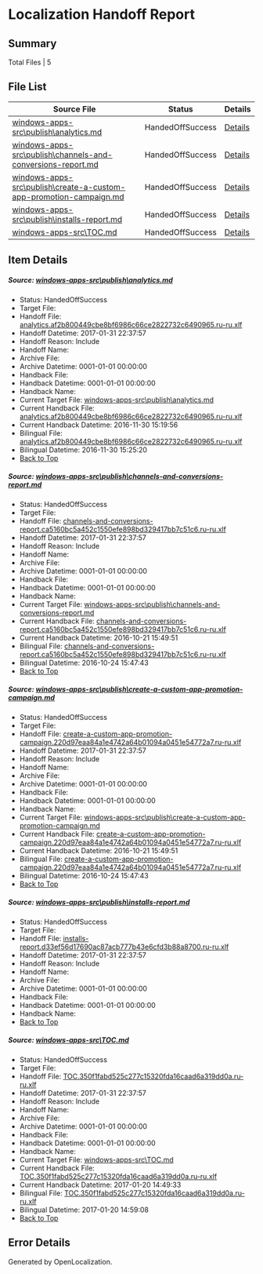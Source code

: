 # <a name='report-top'></a> Localization Handoff Report

## Summary
 Total Files | 5

## File List
 Source File | Status | Details 
 ----------- | ------ | ------- 
 [windows-apps-src\publish\analytics.md](https://cpubwin.visualstudio.com/windows-uwp/_git/windows-uwp/commit/f3302b35e266a02dd272d51ac3185110a285e20d?path=windows-apps-src%2Fpublish%2Fanalytics.md&_a=contents) | HandedOffSuccess | [Details](#dbfda4e6ddefba35e1d7fee595aab5b07bc7d5264789)
 [windows-apps-src\publish\channels-and-conversions-report.md](https://cpubwin.visualstudio.com/windows-uwp/_git/windows-uwp/commit/eabcba782587a44c58bd7ed90346ce982274eb5a?path=windows-apps-src%2Fpublish%2Fchannels-and-conversions-report.md&_a=contents) | HandedOffSuccess | [Details](#e693baaac9daa923fb43ef87fc82eeaedec4c0944801)
 [windows-apps-src\publish\create-a-custom-app-promotion-campaign.md](https://cpubwin.visualstudio.com/windows-uwp/_git/windows-uwp/commit/325f92a290ee94b7ca28a4d72051c4fdd177f484?path=windows-apps-src%2Fpublish%2Fcreate-a-custom-app-promotion-campaign.md&_a=contents) | HandedOffSuccess | [Details](#5554e778168834cb1bd5016d9d759d432477404a4803)
 [windows-apps-src\publish\installs-report.md](https://cpubwin.visualstudio.com/windows-uwp/_git/windows-uwp/commit/707fb1a52f1ea4296bb57d513ed3c38ac270717b?path=windows-apps-src%2Fpublish%2Finstalls-report.md&_a=contents) | HandedOffSuccess | [Details](#1fac83e3cf6b3f10c2a6ff629de56b62d13916254841)
 [windows-apps-src\TOC.md](https://cpubwin.visualstudio.com/windows-uwp/_git/windows-uwp/commit/f3302b35e266a02dd272d51ac3185110a285e20d?path=windows-apps-src%2FTOC.md&_a=contents) | HandedOffSuccess | [Details](#4c540f1cbe386e78c8e414cfb6a79926f61181b37807)

## Item Details
##### <a name='dbfda4e6ddefba35e1d7fee595aab5b07bc7d5264789'></a> Source: [windows-apps-src\publish\analytics.md](https://cpubwin.visualstudio.com/windows-uwp/_git/windows-uwp/commit/f3302b35e266a02dd272d51ac3185110a285e20d?path=windows-apps-src%2Fpublish%2Fanalytics.md&_a=contents)
* Status: HandedOffSuccess
* Target File: 
* Handoff File: [analytics.af2b800449cbe8bf6986c66ce2822732c6490965.ru-ru.xlf](https://cpubwin.visualstudio.com/windows-uwp/_git/WDCLib.handoff/commit/9b5af4fb6f25b0e1937e42dba490c4ed5b44409a?path=ol-handoff%2Fcpubwin%2Fwindows-uwp.ru-ru%2Fmaster%2Fanalytics.af2b800449cbe8bf6986c66ce2822732c6490965.ru-ru.xlf&_a=contents)
* Handoff Datetime: 2017-01-31 22:37:57
* Handoff Reason: Include
* Handoff Name: 
* Archive File: 
* Archive Datetime: 0001-01-01 00:00:00
* Handback File: 
* Handback Datetime: 0001-01-01 00:00:00
* Handback Name: 
* Current Target File: [windows-apps-src\publish\analytics.md](https://cpubwin.visualstudio.com/windows-uwp/_git/windows-uwp.ru-ru/commit/2f1ac4a1c1d944102739e9b403fc5aad0446f631?path=windows-apps-src%2Fpublish%2Fanalytics.md&_a=contents)
* Current Handback File: [analytics.af2b800449cbe8bf6986c66ce2822732c6490965.ru-ru.xlf](https://cpubwin.visualstudio.com/windows-uwp/_git/WDCLib.handback/commit/4f4d3f9c88983440830197093d5122e9353c13d4?path=ol-handback%2Fcpubwin%2Fwindows-uwp.ru-ru%2Fmaster%2Fanalytics.af2b800449cbe8bf6986c66ce2822732c6490965.ru-ru.xlf&_a=contents)
* Current Handback Datetime: 2016-11-30 15:19:56
* Bilingual File: [analytics.af2b800449cbe8bf6986c66ce2822732c6490965.ru-ru.xlf](https://cpubwin.visualstudio.com/windows-uwp/_git/WDCLib.handback/commit/4f4d3f9c88983440830197093d5122e9353c13d4?path=ol-handback%2Fcpubwin%2Fwindows-uwp.ru-ru%2Fmaster%2Fanalytics.af2b800449cbe8bf6986c66ce2822732c6490965.ru-ru.xlf&_a=contents)
* Bilingual Datetime: 2016-11-30 15:25:20
* [Back to Top](#report-top)

##### <a name='e693baaac9daa923fb43ef87fc82eeaedec4c0944801'></a> Source: [windows-apps-src\publish\channels-and-conversions-report.md](https://cpubwin.visualstudio.com/windows-uwp/_git/windows-uwp/commit/eabcba782587a44c58bd7ed90346ce982274eb5a?path=windows-apps-src%2Fpublish%2Fchannels-and-conversions-report.md&_a=contents)
* Status: HandedOffSuccess
* Target File: 
* Handoff File: [channels-and-conversions-report.ca5160bc5a452c1550efe898bd329417bb7c51c6.ru-ru.xlf](https://cpubwin.visualstudio.com/windows-uwp/_git/WDCLib.handoff/commit/9b5af4fb6f25b0e1937e42dba490c4ed5b44409a?path=ol-handoff%2Fcpubwin%2Fwindows-uwp.ru-ru%2Fmaster%2Fchannels-and-conversions-report.ca5160bc5a452c1550efe898bd329417bb7c51c6.ru-ru.xlf&_a=contents)
* Handoff Datetime: 2017-01-31 22:37:57
* Handoff Reason: Include
* Handoff Name: 
* Archive File: 
* Archive Datetime: 0001-01-01 00:00:00
* Handback File: 
* Handback Datetime: 0001-01-01 00:00:00
* Handback Name: 
* Current Target File: [windows-apps-src\publish\channels-and-conversions-report.md](https://cpubwin.visualstudio.com/windows-uwp/_git/windows-uwp.ru-ru/commit/770b99fbf4006c1e626cc36481e67099273a0469?path=windows-apps-src%2Fpublish%2Fchannels-and-conversions-report.md&_a=contents)
* Current Handback File: [channels-and-conversions-report.ca5160bc5a452c1550efe898bd329417bb7c51c6.ru-ru.xlf](https://cpubwin.visualstudio.com/windows-uwp/_git/WDCLib.handback/commit/7ab4bc81cd0244f26fc04ae860edc91a369fe117?path=ol-handback%2FMicrosoft%2Fwindows-apps.ru-ru%2Fmaster%2Fchannels-and-conversions-report.ca5160bc5a452c1550efe898bd329417bb7c51c6.ru-ru.xlf&_a=contents)
* Current Handback Datetime: 2016-10-21 15:49:51
* Bilingual File: [channels-and-conversions-report.ca5160bc5a452c1550efe898bd329417bb7c51c6.ru-ru.xlf](https://cpubwin.visualstudio.com/windows-uwp/_git/WDCLib.handback/commit/7ab4bc81cd0244f26fc04ae860edc91a369fe117?path=ol-handback%2FMicrosoft%2Fwindows-apps.ru-ru%2Fmaster%2Fchannels-and-conversions-report.ca5160bc5a452c1550efe898bd329417bb7c51c6.ru-ru.xlf&_a=contents)
* Bilingual Datetime: 2016-10-24 15:47:43
* [Back to Top](#report-top)

##### <a name='5554e778168834cb1bd5016d9d759d432477404a4803'></a> Source: [windows-apps-src\publish\create-a-custom-app-promotion-campaign.md](https://cpubwin.visualstudio.com/windows-uwp/_git/windows-uwp/commit/325f92a290ee94b7ca28a4d72051c4fdd177f484?path=windows-apps-src%2Fpublish%2Fcreate-a-custom-app-promotion-campaign.md&_a=contents)
* Status: HandedOffSuccess
* Target File: 
* Handoff File: [create-a-custom-app-promotion-campaign.220d97eaa84a1e4742a64b01094a0451e54772a7.ru-ru.xlf](https://cpubwin.visualstudio.com/windows-uwp/_git/WDCLib.handoff/commit/9b5af4fb6f25b0e1937e42dba490c4ed5b44409a?path=ol-handoff%2Fcpubwin%2Fwindows-uwp.ru-ru%2Fmaster%2Fcreate-a-custom-app-promotion-campaign.220d97eaa84a1e4742a64b01094a0451e54772a7.ru-ru.xlf&_a=contents)
* Handoff Datetime: 2017-01-31 22:37:57
* Handoff Reason: Include
* Handoff Name: 
* Archive File: 
* Archive Datetime: 0001-01-01 00:00:00
* Handback File: 
* Handback Datetime: 0001-01-01 00:00:00
* Handback Name: 
* Current Target File: [windows-apps-src\publish\create-a-custom-app-promotion-campaign.md](https://cpubwin.visualstudio.com/windows-uwp/_git/windows-uwp.ru-ru/commit/770b99fbf4006c1e626cc36481e67099273a0469?path=windows-apps-src%2Fpublish%2Fcreate-a-custom-app-promotion-campaign.md&_a=contents)
* Current Handback File: [create-a-custom-app-promotion-campaign.220d97eaa84a1e4742a64b01094a0451e54772a7.ru-ru.xlf](https://cpubwin.visualstudio.com/windows-uwp/_git/WDCLib.handback/commit/7ab4bc81cd0244f26fc04ae860edc91a369fe117?path=ol-handback%2FMicrosoft%2Fwindows-apps.ru-ru%2Fmaster%2Fcreate-a-custom-app-promotion-campaign.220d97eaa84a1e4742a64b01094a0451e54772a7.ru-ru.xlf&_a=contents)
* Current Handback Datetime: 2016-10-21 15:49:51
* Bilingual File: [create-a-custom-app-promotion-campaign.220d97eaa84a1e4742a64b01094a0451e54772a7.ru-ru.xlf](https://cpubwin.visualstudio.com/windows-uwp/_git/WDCLib.handback/commit/7ab4bc81cd0244f26fc04ae860edc91a369fe117?path=ol-handback%2FMicrosoft%2Fwindows-apps.ru-ru%2Fmaster%2Fcreate-a-custom-app-promotion-campaign.220d97eaa84a1e4742a64b01094a0451e54772a7.ru-ru.xlf&_a=contents)
* Bilingual Datetime: 2016-10-24 15:47:43
* [Back to Top](#report-top)

##### <a name='1fac83e3cf6b3f10c2a6ff629de56b62d13916254841'></a> Source: [windows-apps-src\publish\installs-report.md](https://cpubwin.visualstudio.com/windows-uwp/_git/windows-uwp/commit/707fb1a52f1ea4296bb57d513ed3c38ac270717b?path=windows-apps-src%2Fpublish%2Finstalls-report.md&_a=contents)
* Status: HandedOffSuccess
* Target File: 
* Handoff File: [installs-report.d33ef56d17690ac87acb777b43e6cfd3b88a8700.ru-ru.xlf](https://cpubwin.visualstudio.com/windows-uwp/_git/WDCLib.handoff/commit/9b5af4fb6f25b0e1937e42dba490c4ed5b44409a?path=ol-handoff%2Fcpubwin%2Fwindows-uwp.ru-ru%2Fmaster%2Finstalls-report.d33ef56d17690ac87acb777b43e6cfd3b88a8700.ru-ru.xlf&_a=contents)
* Handoff Datetime: 2017-01-31 22:37:57
* Handoff Reason: Include
* Handoff Name: 
* Archive File: 
* Archive Datetime: 0001-01-01 00:00:00
* Handback File: 
* Handback Datetime: 0001-01-01 00:00:00
* Handback Name: 
* [Back to Top](#report-top)

##### <a name='4c540f1cbe386e78c8e414cfb6a79926f61181b37807'></a> Source: [windows-apps-src\TOC.md](https://cpubwin.visualstudio.com/windows-uwp/_git/windows-uwp/commit/f3302b35e266a02dd272d51ac3185110a285e20d?path=windows-apps-src%2FTOC.md&_a=contents)
* Status: HandedOffSuccess
* Target File: 
* Handoff File: [TOC.350f1fabd525c277c15320fda16caad6a319dd0a.ru-ru.xlf](https://cpubwin.visualstudio.com/windows-uwp/_git/WDCLib.handoff/commit/9b5af4fb6f25b0e1937e42dba490c4ed5b44409a?path=ol-handoff%2Fcpubwin%2Fwindows-uwp.ru-ru%2Fmaster%2FTOC.350f1fabd525c277c15320fda16caad6a319dd0a.ru-ru.xlf&_a=contents)
* Handoff Datetime: 2017-01-31 22:37:57
* Handoff Reason: Include
* Handoff Name: 
* Archive File: 
* Archive Datetime: 0001-01-01 00:00:00
* Handback File: 
* Handback Datetime: 0001-01-01 00:00:00
* Handback Name: 
* Current Target File: [windows-apps-src\TOC.md](https://cpubwin.visualstudio.com/windows-uwp/_git/windows-uwp.ru-ru/commit/7cad008d0d1f6837f90e89ba099bdc4bec626a5f?path=windows-apps-src%2FTOC.md&_a=contents)
* Current Handback File: [TOC.350f1fabd525c277c15320fda16caad6a319dd0a.ru-ru.xlf](https://cpubwin.visualstudio.com/windows-uwp/_git/WDCLib.handback/commit/9c754f24cd1c17b245df73d43e1742b4088fb6ce?path=ol-handback%2Fcpubwin%2Fwindows-uwp.ru-ru%2Fmaster%2FTOC.350f1fabd525c277c15320fda16caad6a319dd0a.ru-ru.xlf&_a=contents)
* Current Handback Datetime: 2017-01-20 14:49:33
* Bilingual File: [TOC.350f1fabd525c277c15320fda16caad6a319dd0a.ru-ru.xlf](https://cpubwin.visualstudio.com/windows-uwp/_git/WDCLib.handback/commit/9c754f24cd1c17b245df73d43e1742b4088fb6ce?path=ol-handback%2Fcpubwin%2Fwindows-uwp.ru-ru%2Fmaster%2FTOC.350f1fabd525c277c15320fda16caad6a319dd0a.ru-ru.xlf&_a=contents)
* Bilingual Datetime: 2017-01-20 14:59:08
* [Back to Top](#report-top)


## Error Details

Generated by OpenLocalization.
